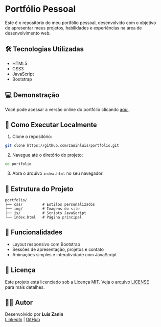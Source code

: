 # Portfólio Pessoal

Este é o repositório do meu portfólio pessoal, desenvolvido com o objetivo de apresentar meus projetos, habilidades e experiências na área de desenvolvimento web.

## 🛠 Tecnologias Utilizadas

- HTML5  
- CSS3  
- JavaScript  
- Bootstrap  

## 💻 Demonstração

Você pode acessar a versão online do portfólio clicando [aqui](https://zaninluis.github.io/portfolio/).

## 🚀 Como Executar Localmente

1. Clone o repositório:

```bash
git clone https://github.com/zaninluis/portfolio.git
```

2. Navegue até o diretório do projeto:

```bash
cd portfolio
```

3. Abra o arquivo `index.html` no seu navegador.

## 📁 Estrutura do Projeto

```
portfolio/
├── css/         # Estilos personalizados
├── img/         # Imagens do site
├── js/          # Scripts JavaScript
└── index.html   # Página principal
```

## 📌 Funcionalidades

- Layout responsivo com Bootstrap  
- Sessões de apresentação, projetos e contato  
- Animações simples e interatividade com JavaScript  

## 📄 Licença

Este projeto está licenciado sob a Licença MIT. Veja o arquivo [LICENSE](LICENSE) para mais detalhes.

## 👨‍💻 Autor

Desenvolvido por **Luis Zanin**  
[LinkedIn](https://www.linkedin.com/in/luiszanin) | [GitHub](https://github.com/zaninluis)
